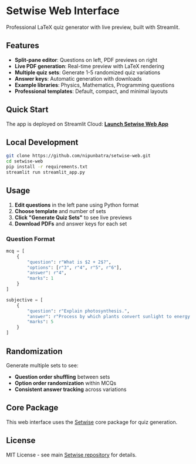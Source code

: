 # Setwise Web Interface

Professional LaTeX quiz generator with live preview, built with Streamlit.

## Features

- **Split-pane editor**: Questions on left, PDF previews on right
- **Live PDF generation**: Real-time preview with LaTeX rendering
- **Multiple quiz sets**: Generate 1-5 randomized quiz variations
- **Answer keys**: Automatic generation with downloads
- **Example libraries**: Physics, Mathematics, Programming questions
- **Professional templates**: Default, compact, and minimal layouts

## Quick Start

The app is deployed on Streamlit Cloud: **[Launch Setwise Web App](https://setwise-web.streamlit.app)**

## Local Development

```bash
git clone https://github.com/nipunbatra/setwise-web.git
cd setwise-web
pip install -r requirements.txt
streamlit run streamlit_app.py
```

## Usage

1. **Edit questions** in the left pane using Python format
2. **Choose template** and number of sets
3. **Click "Generate Quiz Sets"** to see live previews
4. **Download PDFs** and answer keys for each set

### Question Format

```python
mcq = [
    {
        "question": r"What is $2 + 2$?",
        "options": [r"3", r"4", r"5", r"6"],
        "answer": r"4",
        "marks": 1
    }
]

subjective = [
    {
        "question": r"Explain photosynthesis.",
        "answer": r"Process by which plants convert sunlight to energy.",
        "marks": 5
    }
]
```

## Randomization

Generate multiple sets to see:
- **Question order shuffling** between sets
- **Option order randomization** within MCQs
- **Consistent answer tracking** across variations

## Core Package

This web interface uses the [Setwise](https://github.com/nipunbatra/setwise) core package for quiz generation.

## License

MIT License - see main [Setwise repository](https://github.com/nipunbatra/setwise) for details.